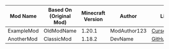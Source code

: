| Mod Name            | Based On (Original Mod) | Minecraft Version | Author         | Link                                   |
|---------------------|--------------------------|-------------------|----------------|----------------------------------------|
| ExampleMod          | OldModName               | 1.20.1            | ModAuthor123   | [CurseForge](https://example.com)      |
| AnotherMod          | ClassicMod               | 1.18.2            | DevName        | [GitHub](https://github.com/example)   |
